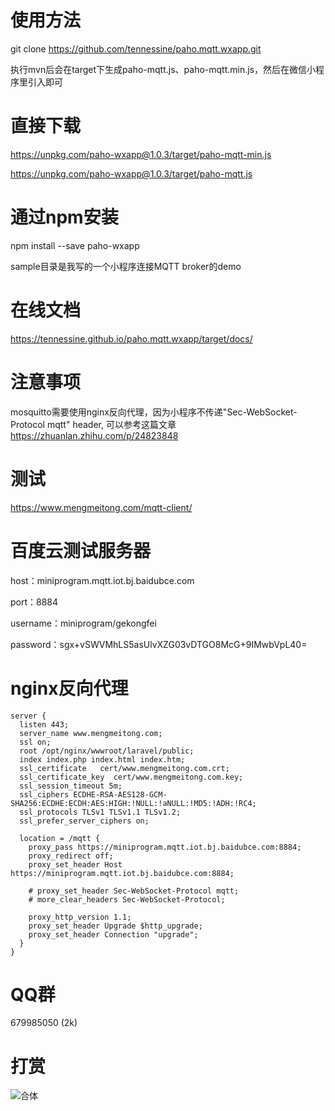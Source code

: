 # 使用方法

git clone https://github.com/tennessine/paho.mqtt.wxapp.git

执行mvn后会在target下生成paho-mqtt.js、paho-mqtt.min.js，然后在微信小程序里引入即可

# 直接下载
https://unpkg.com/paho-wxapp@1.0.3/target/paho-mqtt-min.js

https://unpkg.com/paho-wxapp@1.0.3/target/paho-mqtt.js

# 通过npm安装

npm install --save paho-wxapp

sample目录是我写的一个小程序连接MQTT broker的demo

# 在线文档
https://tennessine.github.io/paho.mqtt.wxapp/target/docs/

# 注意事项
mosquitto需要使用nginx反向代理，因为小程序不传递"Sec-WebSocket-Protocol mqtt" header, 可以参考这篇文章 https://zhuanlan.zhihu.com/p/24823848 

# 测试
https://www.mengmeitong.com/mqtt-client/

# 百度云测试服务器
host：miniprogram.mqtt.iot.bj.baidubce.com

port：8884

username：miniprogram/gekongfei

password：sgx+vSWVMhLS5asUlvXZG03vDTGO8McG+9IMwbVpL40=

# nginx反向代理
```
server {
  listen 443;
  server_name www.mengmeitong.com;
  ssl on;
  root /opt/nginx/wwwroot/laravel/public;
  index index.php index.html index.htm;
  ssl_certificate   cert/www.mengmeitong.com.crt;
  ssl_certificate_key  cert/www.mengmeitong.com.key;
  ssl_session_timeout 5m;
  ssl_ciphers ECDHE-RSA-AES128-GCM-SHA256:ECDHE:ECDH:AES:HIGH:!NULL:!aNULL:!MD5:!ADH:!RC4;
  ssl_protocols TLSv1 TLSv1.1 TLSv1.2;
  ssl_prefer_server_ciphers on;

  location = /mqtt {
    proxy_pass https://miniprogram.mqtt.iot.bj.baidubce.com:8884;
    proxy_redirect off;
    proxy_set_header Host https://miniprogram.mqtt.iot.bj.baidubce.com:8884;

    # proxy_set_header Sec-WebSocket-Protocol mqtt;
    # more_clear_headers Sec-WebSocket-Protocol;

    proxy_http_version 1.1;
    proxy_set_header Upgrade $http_upgrade;
    proxy_set_header Connection "upgrade";
  }
}
```

# QQ群
679985050 (2k)

# 打赏
![合体](https://www.gekongfei.com/wp-content/uploads/2018/03/pay.png)
